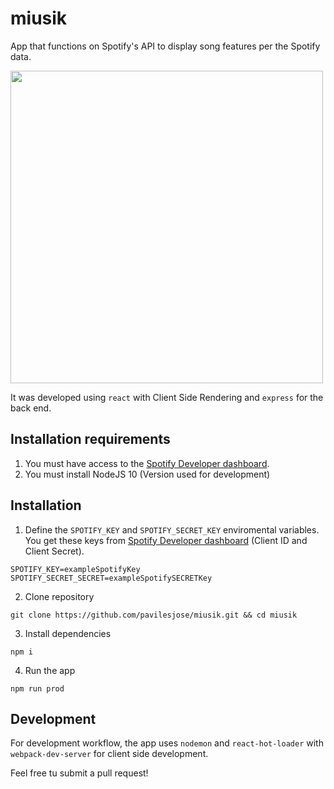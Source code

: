 # miusik
App that functions on Spotify's API to display song features per the Spotify data. 

<img src="https://media.giphy.com/media/ieeaJrhd78uszY7AS9/source.gif" height="500">

It was developed using ```react``` with Client Side Rendering and ```express``` for the back end.

## Installation requirements

1. You must have access to the [Spotify Developer dashboard](https://developer.spotify.com/).
2. You must install NodeJS 10 (Version used for development)

## Installation

1. Define the ```SPOTIFY_KEY``` and ```SPOTIFY_SECRET_KEY``` enviromental variables. You get these keys from [Spotify Developer dashboard](https://developer.spotify.com/) (Client ID and Client Secret).

```
SPOTIFY_KEY=exampleSpotifyKey
SPOTIFY_SECRET_SECRET=exampleSpotifySECRETKey
```
2. Clone repository

```
git clone https://github.com/pavilesjose/miusik.git && cd miusik
```

3. Install dependencies

```
npm i
```

4. Run the app

```
npm run prod
```


## Development

For development workflow, the app uses ```nodemon``` and ```react-hot-loader``` with ```webpack-dev-server``` for client side development.

Feel free tu submit a pull request!
